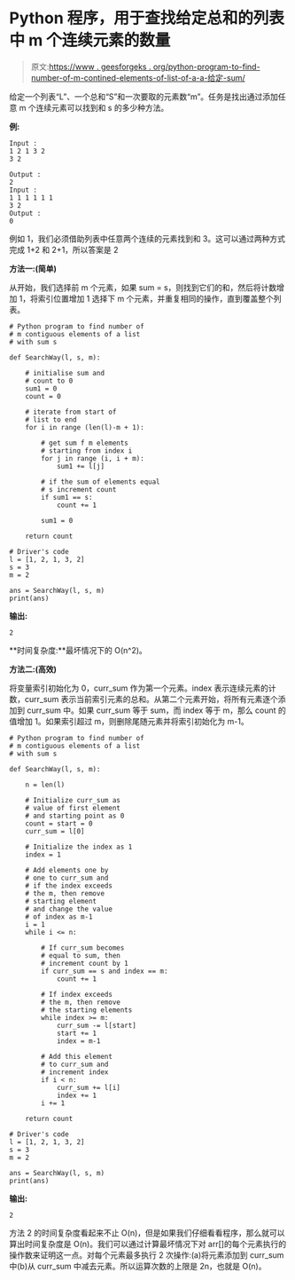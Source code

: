 # Python 程序，用于查找给定总和的列表中 m 个连续元素的数量

> 原文:[https://www . geesforgeks . org/python-program-to-find-number-of-m-contined-elements-of-list-of-a-a-给定-sum/](https://www.geeksforgeeks.org/python-program-to-find-number-of-m-contiguous-elements-of-a-list-with-a-given-sum/)

给定一个列表“L”、一个总和“S”和一次要取的元素数“m”。任务是找出通过添加任意 m 个连续元素可以找到和 s 的多少种方法。

**例:**

```
Input : 
1 2 1 3 2
3 2

Output :
2
Input :
1 1 1 1 1 1
3 2
Output :
0

```

例如 1，我们必须借助列表中任意两个连续的元素找到和 3。这可以通过两种方式完成 1+2 和 2+1，所以答案是 2

**方法一:(简单)**

从开始，我们选择前 m 个元素，如果 sum = s，则找到它们的和，然后将计数增加 1，将索引位置增加 1 选择下 m 个元素，并重复相同的操作，直到覆盖整个列表。

```
# Python program to find number of
# m contiguous elements of a list 
# with sum s

def SearchWay(l, s, m):

    # initialise sum and
    # count to 0 
    sum1 = 0
    count = 0

    # iterate from start of
    # list to end
    for i in range (len(l)-m + 1):

        # get sum f m elements 
        # starting from index i 
        for j in range (i, i + m):
            sum1 += l[j]

        # if the sum of elements equal
        # s increment count 
        if sum1 == s:
            count += 1

        sum1 = 0

    return count

# Driver's code
l = [1, 2, 1, 3, 2]
s = 3 
m = 2

ans = SearchWay(l, s, m)
print(ans)
```

**输出:**

```
2

```

**时间复杂度:**最坏情况下的 O(n^2)。

**方法二:(高效)**

将变量索引初始化为 0，curr_sum 作为第一个元素。index 表示连续元素的计数，curr_sum 表示当前索引元素的总和。从第二个元素开始，将所有元素逐个添加到 curr_sum 中。如果 curr_sum 等于 sum，而 index 等于 m，那么 count 的值增加 1。如果索引超过 m，则删除尾随元素并将索引初始化为 m-1。

```
# Python program to find number of
# m contiguous elements of a list 
# with sum s

def SearchWay(l, s, m):

    n = len(l)

    # Initialize curr_sum as 
    # value of first element 
    # and starting point as 0 
    count = start = 0
    curr_sum = l[0]

    # Initialize the index as 1
    index = 1

    # Add elements one by  
    # one to curr_sum and  
    # if the index exceeds  
    # the m, then remove  
    # starting element
    # and change the value 
    # of index as m-1
    i = 1
    while i <= n:

        # If curr_sum becomes 
        # equal to sum, then 
        # increment count by 1
        if curr_sum == s and index == m:
            count += 1

        # If index exceeds 
        # the m, then remove 
        # the starting elements
        while index >= m:
            curr_sum -= l[start]
            start += 1
            index = m-1

        # Add this element  
        # to curr_sum and 
        # increment index
        if i < n:
            curr_sum += l[i]
            index += 1
        i += 1

    return count

# Driver's code
l = [1, 2, 1, 3, 2]
s = 3
m = 2

ans = SearchWay(l, s, m)
print(ans)
```

**输出:**

```
2

```

方法 2 的时间复杂度看起来不止 O(n)，但是如果我们仔细看看程序，那么就可以算出时间复杂度是 O(n)。我们可以通过计算最坏情况下对 arr[]的每个元素执行的操作数来证明这一点。对每个元素最多执行 2 次操作:(a)将元素添加到 curr_sum 中(b)从 curr_sum 中减去元素。所以运算次数的上限是 2n，也就是 O(n)。